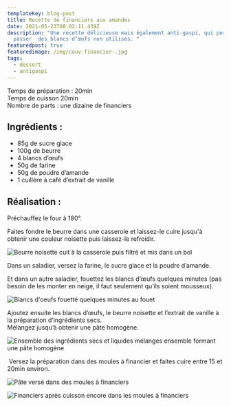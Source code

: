 ```yaml
---
templateKey: blog-post
title: Recette de financiers aux amandes
date: 2021-05-23T08:02:11.439Z
description: "Une recette délicieuse mais également anti-gaspi, qui permet de
  passer  des blancs d’œufs non utilisés. "
featuredpost: true
featuredimage: /img/couv-financier-.jpg
tags:
  - dessert
  - antigaspi
---
```

Temps de préparation : 20min\
Temps de cuisson 20min\
Nombre de parts : une dizaine de financiers

## Ingrédients :

* 85g de sucre glace
* 100g de beurre
* 4 blancs d’œufs
* 50g de farine
* 50g de poudre d’amande
* 1 cuillère à café d’extrait de vanille

## Réalisation :

Préchauffez le four à 180°.

Faites fondre le beurre dans une casserole et laissez-le cuire jusqu'à obtenir une couleur noisette puis laissez-le refroidir.

![Beurre noisette cuit à la casserole puis filtré et mis dans un bol ](/img/beurre-noisette.jpg "Beurre noisette ")

Dans un saladier, versez la farine, le sucre glace et la poudre d’amande.

Et dans un autre saladier, fouettez les blancs d’œufs quelques minutes (pas besoin de les monter en neige, il faut seulement qu’ils soient mousseux).

![Blancs d'oeufs fouetté quelques minutes au fouet ](/img/blanc-oeuf-mousseux-.jpg "Blancs d'oeufs mousseux ")

Ajoutez ensuite les blancs d’œufs, le beurre noisette et l’extrait de vanille à la préparation d’ingrédients secs.\
Mélangez jusqu’à obtenir une pâte homogène.

![Ensemble des ingrédients secs et liquides mélanges ensemble formant une pâte homogène](/img/pate-financier-.jpg "Pâte financier ")

 Versez la préparation dans des moules à financier et faites cuire entre 15 et 20min environ.

![Pâte versé dans des moules à financiers ](/img/financier-avant-cuisson.jpg "Financiers avant cuisson ")

![Financiers après cuisson encore dans les moules à financiers ](/img/finacier-apres-cuisson.jpg "Financiers après cuisson ")